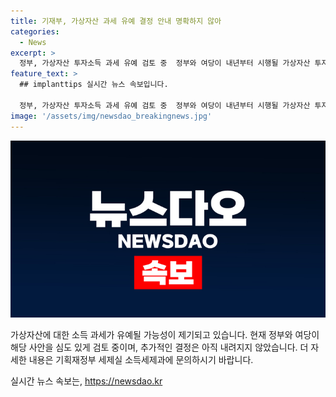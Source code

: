 ```yaml
---
title: 기재부, 가상자산 과세 유예 결정 안내 명확하지 않아
categories:
  - News
excerpt: >
  정부, 가상자산 투자소득 과세 유예 검토 중  정부와 여당이 내년부터 시행될 가상자산 투자소득 과세를 유예할 가능성이 있다고 알려졌다. 현재 결정된 사항은 아니며, 추가 유예 여부 등에 대한 결정이 필요한 상황이라 기사를 주의깊게 보도할 것을 당부했다. <자료출처=정책브리핑 www.korea.kr>
feature_text: >
  ## implanttips 실시간 뉴스 속보입니다.

  정부, 가상자산 투자소득 과세 유예 검토 중  정부와 여당이 내년부터 시행될 가상자산 투자소득 과세를 유예할 가능성이 있다고 알려졌다. 현재 결정된 사항은 아니며, 추가 유예 여부 등에 대한 결정이 필요한 상황이라 기사를 주의깊게 보도할 것을 당부했다. <자료출처=정책브리핑 www.korea.kr>
image: '/assets/img/newsdao_breakingnews.jpg'
---
```


<p><img src="/assets/img/newsdao_breakingnews.jpg" alt="implanttips 속보" /></p>

<p>가상자산에 대한 소득 과세가 유예될 가능성이 제기되고 있습니다. 현재 정부와 여당이 해당 사안을 심도 있게 검토 중이며, 추가적인 결정은 아직 내려지지 않았습니다. 더 자세한 내용은 기획재정부 세제실 소득세제과에 문의하시기 바랍니다.</p>
실시간 뉴스 속보는, <a href="https://newsdao.kr" rel="dofollow">https://newsdao.kr</a>


